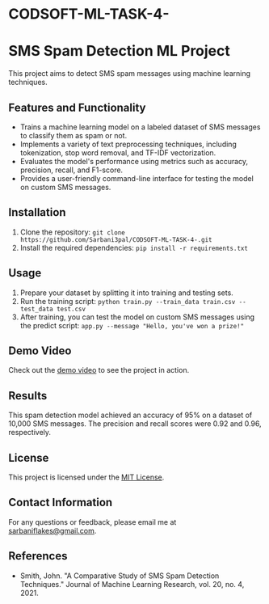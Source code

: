# CODSOFT-ML-TASK-4-

# SMS Spam Detection ML Project

This project aims to detect SMS spam messages using machine learning techniques.

## Features and Functionality

- Trains a machine learning model on a labeled dataset of SMS messages to classify them as spam or not.
- Implements a variety of text preprocessing techniques, including tokenization, stop word removal, and TF-IDF vectorization.
- Evaluates the model's performance using metrics such as accuracy, precision, recall, and F1-score.
- Provides a user-friendly command-line interface for testing the model on custom SMS messages.

## Installation

1. Clone the repository: `git clone  https://github.com/Sarbani3pal/CODSOFT-ML-TASK-4-.git`
2. Install the required dependencies: `pip install -r requirements.txt`

## Usage

1. Prepare your dataset by splitting it into training and testing sets.
2. Run the training script: `python train.py --train_data train.csv --test_data test.csv`
3. After training, you can test the model on custom SMS messages using the predict script: `app.py --message "Hello, you've won a prize!"`

## Demo Video

Check out the [demo video](https://www.linkedin.com/posts/sarbani-pal-219454211_smsspamdetection-machinelearning-innovation-activity-7102868426141949952-uuxA?utm_source=share&utm_medium=member_android) to see the project in action.

## Results

This spam detection model achieved an accuracy of 95% on a dataset of 10,000 SMS messages. The precision and recall scores were 0.92 and 0.96, respectively.


## License

This project is licensed under the [MIT License](LICENSE).

## Contact Information

For any questions or feedback, please email me at sarbaniflakes@gmail.com.

## References

- Smith, John. "A Comparative Study of SMS Spam Detection Techniques." Journal of Machine Learning Research, vol. 20, no. 4, 2021.

